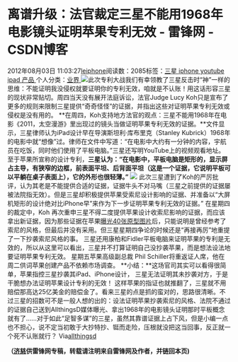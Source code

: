 
# 离谱升级：法官裁定三星不能用1968年电影镜头证明苹果专利无效 - 雷锋网 - CSDN博客


2012年08月03日 11:03:27[leiphone](https://me.csdn.net/leiphone)阅读数：2085标签：[三星																](https://so.csdn.net/so/search/s.do?q=三星&t=blog)[iphone																](https://so.csdn.net/so/search/s.do?q=iphone&t=blog)[youtube																](https://so.csdn.net/so/search/s.do?q=youtube&t=blog)[ipad																](https://so.csdn.net/so/search/s.do?q=ipad&t=blog)[产品																](https://so.csdn.net/so/search/s.do?q=产品&t=blog)[
							](https://so.csdn.net/so/search/s.do?q=ipad&t=blog)[
																					](https://so.csdn.net/so/search/s.do?q=youtube&t=blog)个人分类：[业界																](https://blog.csdn.net/leiphone/article/category/873390)
[
																								](https://so.csdn.net/so/search/s.do?q=youtube&t=blog)
[
				](https://so.csdn.net/so/search/s.do?q=iphone&t=blog)
[
			](https://so.csdn.net/so/search/s.do?q=iphone&t=blog)
[
		](https://so.csdn.net/so/search/s.do?q=三星&t=blog)
![](http://www.leiphone.com/wp-content/uploads/2012/08/samsung-150x150.jpg)此次专利大战我们有幸领教了三星反击时“神”一样的思维：不能证明我没侵权就要证明你的专利无效，咱就是不认账！用这话形容三星的现状非常贴切。周四当天没有展开法庭诉讼，法官Judge
 Lucy Koh只是宣布了更多的规则来限制三星提供“奇奇怪怪”的证据，并指出这些对证明苹果专利无效或侵权是没有用的。
**在周四，Koh支持地方法官的观点：三星不能用1968年在电影《2011，太空漫游》里出现过的镜头当做证明苹果专利无效的证据。**文件显示，三星律师认为iPad设计早在导演斯坦利·库布里克（Stanley
 Kubrick）1968年的电影中就“想像”过。律师在文件中写道：“在电影中大约有一分钟的内容，宇航员在吃饭，同时他们使用了平板电脑。”三星还写明YouTube上的视频观看地址。至于苹果所宣称的设计专利，**三星认为：“在电影中，平板电脑是矩形的，显示屏占主导，有狭窄的边框，前表面平坦、后背面平坦（这是一个证据，它说明平板可以平躺在桌子表面上），它的外形也很轻薄。”**
![](http://www.leiphone.com/wp-content/uploads/2012/08/2001_tablet.png)
此次三星遭到了Koh的严厉批评，认为其老是不能提供合适的证据，证据牛头不对马嘴（三星之前提供的证据屡被法院指无效）。但是三星却积极提供苹果受索尼设计影响的证据、并准备以“大屏机矩形的设计绝对比iPhone早”来作为下一步证明苹果专利无效的证据。”
在星期四的裁定中，Koh 再次重申三星不得二度提供苹果设计收索尼影响的证据，而应该拿出新证据，因为那些证据在苹果[曝光40张原型图片](http://www.leiphone.com/apple-iphone-prototype-pictures.html)后，只能说明是曾经参考了索尼的风格，但最后并没有采用。但三星星期四争论的时候还是“再接再厉”地重提了一下抄袭索尼风格的事。
三星还用康柏和Fidler平板电脑来证明苹果的专利是无效的，所以从这里可以看出，三星并不打算证明自己没抄袭苹果，而是想法设法地要证明苹果专利无效。
星期五苹果高级副总裁 Phil Schiller将重返证人席，他在周二供词苹果创建产品不依赖市场调查。
**小结：**这场官司其实可以看得很简单，苹果指控三星抄袭其iPad、iPhone设计，
 三星无法证明其未抄袭对方，于是干脆想办法证明苹果设计专利的无效！ 这样苹果的指证也就推翻了，三星就不用赔偿那高达25亿美金的赔偿金了。看来三星的点是抓的蛮对的，思路很清晰。不过三星的招数可不是一般人想的出的：设法证明苹果抄袭索尼的风格、法院不通过的证据自己送到AllthingsD媒体曝光、拿出1968年的电影镜头证明那时平板概念就有了……对于如此“足智多谋”的三星，虽然其靠谱证据上占下风，但是小编一点也不担心，说不定当初敢于大抄特抄、铤而走险，压根就没把这当回事，反正就一个死不认账就行？
Via[allthingsd](http://allthingsd.com/20120802/samsung-wont-be-able-to-argue-2001-a-space-odyssey-renders-apple-patents-invalid/)

**（****[济慈](http://www.leiphone.com/author/emerson)****供****雷锋网****专稿，转载请注明来自雷锋网及作者，并链回本页)**

